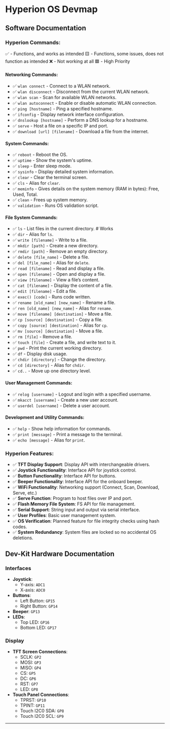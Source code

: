 # Hyperion OS Devmap

## Software Documentation

### Hyperion Commands:
✅ - Functions, and works as intended
🟨 - Functions, some issues, does not function as intended
❌ - Not working at all
🟦 - High Priority

#### Networking Commands:
- ✅ `wlan connect` - Connect to a WLAN network.
- ✅ `wlan disconnect` - Disconnect from the current WLAN network.
- ✅ `wlan scan` - Scan for available WLAN networks.
- ✅ `wlan autoconnect` - Enable or disable automatic WLAN connection.
- ✅ `ping [hostname]` - Ping a specified hostname.
- ✅ `ifconfig` - Display network interface configuration.
- ✅ `dnslookup [hostname]` - Perform a DNS lookup for a hostname.
- ✅ `serve` - Host a file on a specific IP and port.
- ✅ `download [url] [filename]` - Download a file from the internet.


#### System Commands:
- ✅ `reboot` - Reboot the OS.
- ✅ `uptime` - Show the system's uptime.
- ✅ `sleep` - Enter sleep mode.
- ✅ `sysinfo` - Display detailed system information.
- ✅ `clear` - Clear the terminal screen.
- ✅ `cls` - Alias for `clear`.
- ✅ `meminfo` - Gives details on the system memory (RAM in bytes): Free, Used, Total.
- ✅ `clean` - Frees up system memory.
- ✅ `validation` - Runs OS validation script.
  
#### File System Commands:
- ✅ `ls` - List files in the current directory. # Works
- ✅ `dir` - Alias for `ls`.
- ✅ `write [filename]` - Write to a file.
- ✅ `mkdir [path]` - Create a new directory.
- ✅ `rmdir [path]` - Remove an empty directory.
- ✅ `delete [file_name]` - Delete a file.
- ✅ `del [file_name]` - Alias for `delete`.
- ✅ `read [filename]` - Read and display a file.
- ✅ `open [filename]` - Open and display a file.
- ✅ `view [filename]` - View a file’s content.
- ✅ `cat [filename]` - Display the content of a file.
- ✅ `edit [filename]` - Edit a file.
- ✅ `exec() [code]` - Runs code written.
- ✅ `rename [old_name] [new_name]` - Rename a file.
- ✅ `ren [old_name] [new_name]` - Alias for `rename`.
- ✅ `move [filename] [destination]` - Move a file.
- ✅ `cp [source] [destination]` - Copy a file.
- ✅ `copy [source] [destination]` - Alias for `cp`.
- ✅ `mv [source] [destination]` - Move a file.
- ✅ `rm [file]` - Remove a file.
- ✅ `touch [file]` - Create a file, and write text to it.
- ✅ `pwd` - Print the current working directory.
- ✅ `df` - Display disk usage.
- ✅ `chdir [directory]` - Change the directory.
- ✅ `cd [directory]` - Alias for `chdir`.
- ✅ `cd..` - Move up one directory level.

#### User Management Commands:
- ✅ `relog [username]` - Logout and login with a specified username.
- ✅ `mkacct [username]` - Create a new user account.
- ✅ `userdel [username]` - Delete a user account.


#### Development and Utility Commands:
- ✅ `help` - Show help information for commands.
- ✅ `print [message]` - Print a message to the terminal.
- ✅ `echo [message]` - Alias for `print`.

### Hyperion Features:

- ✅ **TFT Display Support**: Display API with interchangeable drivers.
- ✅ **Joystick Functionality**: Interface API for joystick control.
- ✅ **Button Functionality**: Interface API for buttons.
- ✅ **Beeper Functionality**: Interface API for the onboard beeper.
- ✅ **WiFi Functionality**: Networking support (Connect, Scan, Download, Serve, etc.)
- ✅ **Serve Function**: Program to host files over IP and port.
- ✅ **Flash Memory File System**: FS API for file management.
- ✅ **Serial Support**: String input and output via serial interface.
- ✅ **User Profiles**: Basic user management system.
- ✅ **OS Verification**: Planned feature for file integrity checks using hash codes.
- ✅ **System Redundancy**: System files are locked so no accidental OS deletions.

## Dev-Kit Hardware Documentation

### Interfaces
- **Joystick**: 
  - Y-axis: `ADC1`
  - X-axis: `ADC0`
- **Buttons**: 
  - Left Button: `GP15`
  - Right Button: `GP14`
- **Beeper**: `GP13`
- **LEDs**: 
  - Top LED: `GP16`
  - Bottom LED: `GP17`

### Display
- **TFT Screen Connections**:
  - SCLK: `GP2`
  - MOSI: `GP3`
  - MISO: `GP4`
  - CS: `GP5`
  - DC: `GP6`
  - RST: `GP7`
  - LED: `GP8`
- **Touch Panel Connections**:
  - TPRST: `GP10`
  - TPINT: `GP11`
  - Touch I2C0 SDA: `GP8`
  - Touch I2C0 SCL: `GP9`

---
